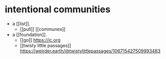 # intentional communities

- a [[list]].
  - [[pull]] [[communes]]
- a [[foundation]].
  - [[go]] https://ic.org
  - [[twisty little passages]] https://weirder.earth/@twistylittlepassages/106715427509993483

